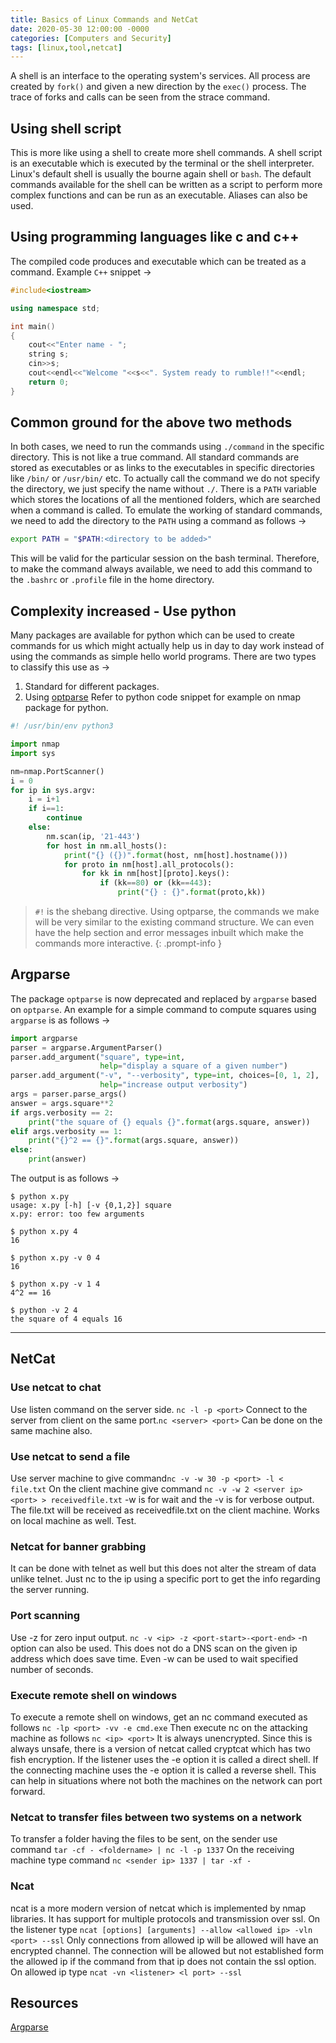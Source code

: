 ```yaml
---
title: Basics of Linux Commands and NetCat
date: 2020-05-30 12:00:00 -0000
categories: [Computers and Security]
tags: [linux,tool,netcat]
---
```


A shell is an interface to the operating system's services. All process are created by `fork()` and given a new direction by the `exec()` process. The trace of forks and calls can be seen from the strace command.

## Using shell script

This is more like using a shell to create more shell commands. A shell script is an executable which is executed by the terminal or the shell interpreter. Linux's default shell is usually the bourne again shell or `bash`. The default commands available for the shell can be written as a script to perform more complex functions and can be run as an executable. Aliases can also be used.

## Using programming languages like c and c++

The compiled code produces and executable which can be treated as a command. Example `C++` snippet &rarr;

```cpp
#include<iostream>

using namespace std;

int main()
{
    cout<<"Enter name - ";
    string s;
    cin>>s;
    cout<<endl<<"Welcome "<<s<<". System ready to rumble!!"<<endl;
    return 0;
}
```

## Common ground for the above two methods

In both cases, we need to run the commands using `./command` in the specific directory. This is not like a true command. All standard commands are stored as executables or as links to the executables in specific directories like `/bin/` or `/usr/bin/` etc. To actually call the command we do not specify the directory, we just specify the name without `./`. There is a `PATH` variable which stores the locations of all the mentioned folders, which are searched when a command is called. To emulate the working of standard commands, we need to add the directory to the `PATH` using a command as follows &rarr;

```bash
export PATH = "$PATH:<directory to be added>"
```

This will be valid for the particular session on the bash terminal. Therefore, to make the command always available, we need to add this command to the `.bashrc` or `.profile` file in the home directory.

## Complexity increased - Use python

Many packages are available for python which can be used to create commands for us which might actually help us in day to day work instead of using the commands as simple hello world programs. There are two types to classify this use as &rarr;

1. Standard for different packages.
2. Using [optparse](https://www.ibm.com/developerworks/aix/library/au-pythocli/) Refer to python code snippet for example on nmap package for python.

```python
#! /usr/bin/env python3

import nmap
import sys

nm=nmap.PortScanner()
i = 0
for ip in sys.argv:
    i = i+1
    if i==1:
        continue
    else:
        nm.scan(ip, '21-443')
        for host in nm.all_hosts():
            print("{} ({})".format(host, nm[host].hostname()))
            for proto in nm[host].all_protocols():
                for kk in nm[host][proto].keys():
                    if (kk==80) or (kk==443):
                        print("{} : {}".format(proto,kk))
```

> `#!` is the shebang directive. Using optparse, the commands we make will be very similar to the existing command structure. We can even have the help section and error messages inbuilt which make the commands more interactive.
{: .prompt-info }

## Argparse

The package `optparse` is now deprecated and replaced by `argparse` based on `optparse`. An example for a simple command to compute squares using `argparse` is as follows &rarr;

```python
import argparse
parser = argparse.ArgumentParser()
parser.add_argument("square", type=int,
                    help="display a square of a given number")
parser.add_argument("-v", "--verbosity", type=int, choices=[0, 1, 2],
                    help="increase output verbosity")
args = parser.parse_args()
answer = args.square**2
if args.verbosity == 2:
    print("the square of {} equals {}".format(args.square, answer))
elif args.verbosity == 1:
    print("{}^2 == {}".format(args.square, answer))
else:
    print(answer)
```

The output is as follows &rarr;

```
$ python x.py
usage: x.py [-h] [-v {0,1,2}] square
x.py: error: too few arguments

$ python x.py 4
16

$ python x.py -v 0 4
16

$ python x.py -v 1 4
4^2 == 16

$ python -v 2 4
the square of 4 equals 16
```

---

## NetCat 

### Use netcat to chat

Use listen command on the server side. `nc -l -p <port>` Connect to the server from client on the same port.`nc <server> <port>` Can be done on the same machine also.

### Use netcat to send a file

Use server machine to give command`nc -v -w 30 -p <port> -l < file.txt` On the client machine give command `nc -v -w 2 <server ip> <port> > receivedfile.txt` -w is for wait and the -v is for verbose output. The file.txt will be received as receivedfile.txt on the client machine. Works on local machine as well. Test.

### Netcat for banner grabbing

It can be done with telnet as well but this does not alter the stream of data unlike telnet. Just nc to the ip using a specific port to get the info regarding the server running.

### Port scanning

Use -z for zero input output. `nc -v <ip> -z <port-start>-<port-end>` -n option can also be used. This does not do a DNS scan on the given ip address which does save time. Even -w can be used to wait specified number of seconds.

### Execute remote shell on windows

To execute a remote shell on windows, get an nc command executed as follows `nc -lp <port> -vv -e cmd.exe` Then execute nc on the attacking machine as follows `nc <ip> <port>` It is always unencrypted. Since this is always unsafe, there is a version of netcat called cryptcat which has two fish encryption. If the listener uses the -e option it is called a direct shell. If the connecting machine uses the -e option it is called a reverse shell. This can help in situations where not both the machines on the network can port forward.

### Netcat to transfer files between two systems on a network

To transfer a folder having the files to be sent, on the sender use command `tar -cf - <foldername> | nc -l -p 1337` On the receiving machine type command `nc <sender ip> 1337 | tar -xf -`

### Ncat

ncat is a more modern version of netcat which is implemented by nmap libraries. It has support for multiple protocols and transmission over ssl. On the listener type `ncat [options] [arguments] --allow <allowed ip> -vln <port> --ssl` Only connections from allowed ip will be allowed will have an encrypted channel. The connection will be allowed but not established form the allowed ip if the command from that ip does not contain the ssl option. On allowed ip type `ncat -vn <listener> <l port> --ssl`

## Resources

[Argparse](https://docs.python.org/3/library/argparse.html#module-argparse)
